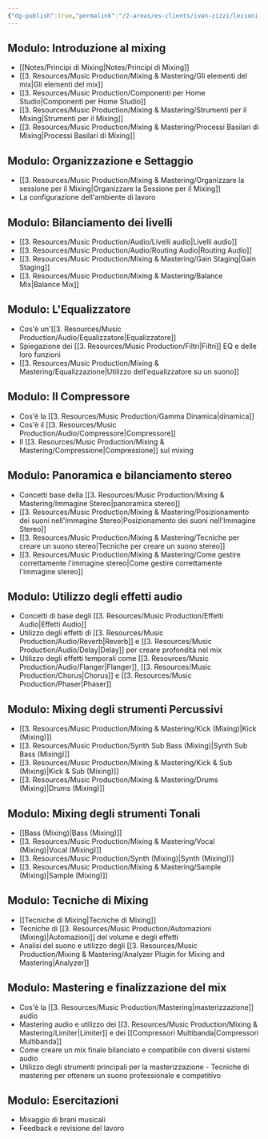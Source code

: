 ```yaml
---
{"dg-publish":true,"permalink":"/2-areas/es-clients/ivan-zizzi/lezioni-ivan-zizzi/"}
---
```







## Modulo: Introduzione al mixing

- [[Notes/Principi di Mixing\|Notes/Principi di Mixing]]
- [[3. Resources/Music Production/Mixing & Mastering/Gli elementi del mix\|Gli elementi del mix]]
- [[3. Resources/Music Production/Componenti per Home Studio\|Componenti per Home Studio]]
- [[3. Resources/Music Production/Mixing & Mastering/Strumenti per il Mixing\|Strumenti per il Mixing]]
- [[3. Resources/Music Production/Mixing & Mastering/Processi Basilari di Mixing\|Processi Basilari di Mixing]]

## Modulo: Organizzazione e Settaggio

- [[3. Resources/Music Production/Mixing & Mastering/Organizzare la sessione per il Mixing\|Organizzare la Sessione per il Mixing]]
- La configurazione dell'ambiente di lavoro

## Modulo: Bilanciamento dei livelli

- [[3. Resources/Music Production/Audio/Livelli audio\|Livelli audio]]
- [[3. Resources/Music Production/Audio/Routing Audio\|Routing Audio]]
- [[3. Resources/Music Production/Mixing & Mastering/Gain Staging\|Gain Staging]]
- [[3. Resources/Music Production/Mixing & Mastering/Balance Mix\|Balance Mix]]

## Modulo: L'Equalizzatore

- Cos'è un'[[3. Resources/Music Production/Audio/Equalizzatore\|Equalizzatore]]
- Spiegazione dei [[3. Resources/Music Production/Filtri\|Filtri]] EQ e delle loro funzioni
- [[3. Resources/Music Production/Mixing & Mastering/Equalizzazione\|Utilizzo dell'equalizzatore su un suono]]

## Modulo: Il Compressore

- Cos'è la [[3. Resources/Music Production/Gamma Dinamica\|dinamica]]
- Cos'è il [[3. Resources/Music Production/Audio/Compressore\|Compressore]]
- Il [[3. Resources/Music Production/Mixing & Mastering/Compressione\|Compressione]] sul mixing

## Modulo: Panoramica e bilanciamento stereo

- Concetti base della [[3. Resources/Music Production/Mixing & Mastering/Immagine Stereo\|panoramica stereo]] 
- [[3. Resources/Music Production/Mixing & Mastering/Posizionamento dei suoni nell'Immagine Stereo\|Posizionamento dei suoni nell'Immagine Stereo]]
- [[3. Resources/Music Production/Mixing & Mastering/Tecniche per creare un suono stereo\|Tecniche per creare un suono stereo]]
- [[3. Resources/Music Production/Mixing & Mastering/Come gestire correttamente l'immagine stereo\|Come gestire correttamente l'immagine stereo]]

## Modulo: Utilizzo degli effetti audio

- Concetti di base degli [[3. Resources/Music Production/Effetti Audio\|Effetti Audio]]
- Utilizzo degli effetti di [[3. Resources/Music Production/Audio/Reverb\|Reverb]] e [[3. Resources/Music Production/Audio/Delay\|Delay]] per creare profondità nel mix
- Utilizzo degli effetti temporali come [[3. Resources/Music Production/Audio/Flanger\|Flanger]], [[3. Resources/Music Production/Chorus\|Chorus]] e [[3. Resources/Music Production/Phaser\|Phaser]]

## Modulo: Mixing degli strumenti Percussivi

- [[3. Resources/Music Production/Mixing & Mastering/Kick (Mixing)\|Kick (Mixing)]]
- [[3. Resources/Music Production/Synth Sub Bass (Mixing)\|Synth Sub Bass (Mixing)]]
- [[3. Resources/Music Production/Mixing & Mastering/Kick & Sub (Mixing)\|Kick & Sub (Mixing)]]
- [[3. Resources/Music Production/Mixing & Mastering/Drums (Mixing)\|Drums (Mixing)]]
 
## Modulo: Mixing degli strumenti Tonali

- [[Bass (Mixing)\|Bass (Mixing)]]
- [[3. Resources/Music Production/Mixing & Mastering/Vocal (Mixing)\|Vocal (Mixing)]]
- [[3. Resources/Music Production/Synth (Mixing)\|Synth (Mixing)]]
- [[3. Resources/Music Production/Mixing & Mastering/Sample (Mixing)\|Sample (Mixing)]]

## Modulo: Tecniche di Mixing

- [[Tecniche di Mixing\|Tecniche di Mixing]]
- Tecniche di [[3. Resources/Music Production/Automazioni (Mixing)\|Automazioni]] del volume e degli effetti
- Analisi del suono e utilizzo degli [[3. Resources/Music Production/Mixing & Mastering/Analyzer Plugin for Mixing and Mastering\|Analyzer]]

## Modulo: Mastering e finalizzazione del mix

 - Cos'è la [[3. Resources/Music Production/Mastering\|masterizzazione]] audio 
- Mastering audio e utilizzo dei [[3. Resources/Music Production/Mixing & Mastering/Limiter\|Limiter]] e dei [[Compressori Multibanda\|Compressori Multibanda]]
 - Come creare un mix finale bilanciato e compatibile con diversi sistemi audio 
 - Utilizzo degli strumenti principali per la masterizzazione - Tecniche di mastering per ottenere un suono professionale e competitivo 


## Modulo: Esercitazioni

- Mixaggio di brani musicali
- Feedback e revisione del lavoro



